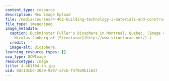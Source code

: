 ```yaml
---
content_type: resource
description: New image Upload
file: /media/courses/4-461-building-technology-i-materials-and-construction-fall-2004/0dc1dcb630a99207a7cbf4f9a9b116d7_4-461f04-th.jpg
file_type: image/jpeg
image_metadata:
  caption: Buckminster Fuller's Biosphere in Montreal, Quebec. (Image courtesy of
    Nicolas Janberg of [Structurae](http://www.structurae.net/).)
  credit: ''
  image-alt: Biosphere.
learning_resource_types: []
ocw_type: OCWImage
resourcetype: Image
title: 4-461f04-th.jpg
uid: 0dc1dcb6-30a9-9207-a7cb-f4f9a9b116d7
---
```

